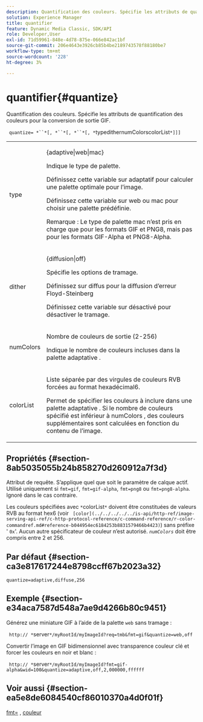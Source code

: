 ```yaml
---
description: Quantification des couleurs. Spécifie les attributs de quantification des couleurs pour la conversion de sortie GIF.
solution: Experience Manager
title: quantifier
feature: Dynamic Media Classic, SDK/API
role: Developer,User
exl-id: 71d59961-848e-4d78-875e-066e842ac1bf
source-git-commit: 206e4643e3926cb85b4be2189743578f88180be7
workflow-type: tm+mt
source-wordcount: '228'
ht-degree: 3%

---
```


# quantifier{#quantize}

Quantification des couleurs. Spécifie les attributs de quantification des couleurs pour la conversion de sortie GIF.

` quantize= *``*[, *``*[, *``*[, *`typedithernumColorscolorList`*]]]`

<table id="table_A669A9058C8043A5BAE80B03A13B015B"> 
 <tbody> 
  <tr> 
   <td colname="col1"> <p> <span class="codeph"> <span class="varname"> type  </span> </span> </p> </td> 
   <td colname="col2"> <p> <span class="codeph"> {adaptive|web|mac}  </span> </p> <p>Indique le type de palette. </p> <p>Définissez cette variable sur <span class="codeph"> adaptatif </span> pour calculer une palette optimale pour l’image. </p> <p>Définissez cette variable sur <span class="codeph"> web </span> ou <span class="codeph"> mac </span> pour choisir une palette prédéfinie. </p> <p> <p>Remarque :  Le type de palette <span class="codeph"> mac </span> n’est pris en charge que pour les formats GIF et PNG8, mais pas pour les formats GIF-Alpha et PNG8-Alpha. </p> </p> </td> 
  </tr> 
  <tr> 
   <td colname="col1"> <p> <span class="codeph"> <span class="varname"> dither  </span> </span> </p> </td> 
   <td colname="col2"> <p> <span class="codeph"> {diffusion|off}  </span> </p> <p>Spécifie les options de tramage. </p> <p>Définissez sur <span class="codeph"> diffus </span> pour la diffusion d’erreur Floyd-Steinberg </p> <p>Définissez cette variable sur <span class="codeph"> désactivé </span> pour désactiver le tramage. </p> </td> 
  </tr> 
  <tr> 
   <td colname="col1"> <p> <span class="codeph"> <span class="varname"> numColors  </span> </span> </p> </td> 
   <td colname="col2"> <p>Nombre de couleurs de sortie (2-256) </p> <p>Indique le nombre de couleurs incluses dans la palette <span class="codeph"> adaptative </span>. </p> </td> 
  </tr> 
  <tr> 
   <td colname="col1"> <p> <span class="codeph"> <span class="varname"> colorList  </span> </span> </p> </td> 
   <td colname="col2"> <p>Liste séparée par des virgules de couleurs RVB forcées au format hexadécimal6. </p> <p>Permet de spécifier les couleurs à inclure dans une palette <span class="codeph"> adaptative </span>. Si le nombre de couleurs spécifié est inférieur à <span class="codeph"> <span class="varname"> numColors </span> </span>, des couleurs supplémentaires sont calculées en fonction du contenu de l’image. </p> </td> 
  </tr> 
 </tbody> 
</table>

## Propriétés {#section-8ab5035055b24b858270d260912a7f3d}

Attribut de requête. S’applique quel que soit le paramètre de calque actif. Utilisé uniquement si `fmt=gif`, `fmt=gif-alpha`, `fmt=png8` ou `fmt=png8-alpha`. Ignoré dans le cas contraire.

Les couleurs spécifiées avec `*`colorList`*` doivent être constituées de valeurs RVB au format hex6 (voir ` [color](../../../../../is-api/http-ref/image-serving-api-ref/c-http-protocol-reference/c-command-reference/r-color-commandref.md#reference-b044954ec6184253b8831579466b4423)`) sans préfixe &#39; `0x`&#39;. Aucun autre spécificateur de couleur n’est autorisé. *`numColors`* doit être compris entre 2 et 256.

## Par défaut {#section-ca3e817617244e8798ccff67b2023a32}

`quantize=adaptive,diffuse,256`

## Exemple {#section-e34aca7587d548a7ae9d4266b80c9451}

Générez une miniature GIF à l’aide de la palette `web` sans tramage :

` http:// *`server`*/myRootId/myImageId?req=tmb&fmt=gif&quantize=web,off`

Convertir l’image en GIF bidimensionnel avec transparence couleur clé et forcer les couleurs en noir et blanc :

` http:// *`server`*/myRootId/myImageId?fmt=gif-alpha&wid=100&quantize=adaptive,off,2,000000,ffffff`

## Voir aussi {#section-ea5e8de6084540cf86010370a4d0f01f}

[fmt=](../../../../../is-api/http-ref/image-serving-api-ref/c-http-protocol-reference/c-command-reference/r-is-http-fmt.md#reference-cdf10043423b45ba9fe15157fb3ae37a) ,  [couleur](/help/aem-is-ir-api/is-api/http-ref/image-serving-api-ref/c-http-protocol-reference/c-data-types/r-is-http-color.md)
